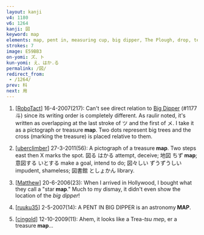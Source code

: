 ```yaml
---
layout: kanji
v4: 1180
v6: 1264
kanji: 図
keyword: map
elements: map, pent in, measuring cup, big dipper, The Plough, drop, ten, needle
strokes: 7
image: E59BB3
on-yomi: ズ、ト
kun-yomi: え、はか.る
permalink: /図/
redirect_from:
 - /1264/
prev: 科
next: 用
---
```


1) [<a href="http://kanji.koohii.com/profile/RoboTact">RoboTact</a>] 16-4-2007(217): Can&#039;t see direct relation to <a href="../v4/1177.html">Big Dipper</a> (#1177 斗) since its writing order is completely different. As raulir noted, it&#039;s written as overlapping at the last stroke of ツ and the first of メ. I take it as a pictograph or treasure<strong> map</strong>. Two dots represent big trees and the cross (marking the treasure) is placed relative to them.

2) [<a href="http://kanji.koohii.com/profile/uberclimber">uberclimber</a>] 27-3-2011(56): A pictograph of a treasure<strong> map</strong>. Two steps east then X marks the spot. 図る はかる attempt, deceive; 地図 ちず<strong> map</strong>; 意図する いとする make a goal, intend to do; 図々しい ずうずうしい impudent, shameless; 図書館 としょかん library.

3) [<a href="http://kanji.koohii.com/profile/Matthew">Matthew</a>] 20-6-2006(23): When I arrived in Hollywood, I bought what they call a &quot;star<strong> map</strong>.&quot; Much to my dismay, it didn&#039;t even show the location of the <em>big dipper</em>!

4) [<a href="http://kanji.koohii.com/profile/ruuku35">ruuku35</a>] 2-5-2007(14): A PENT IN BIG DIPPER is an astronomy<strong> MAP</strong>.

5) [<a href="http://kanji.koohii.com/profile/cingold">cingold</a>] 12-10-2009(11): Ahem, it looks like a Trea-<em>tsu me</em>p, er a treasure<strong> map</strong>...

